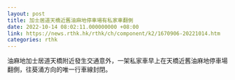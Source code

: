```yaml
---
layout: post
title: 加士居道天橋近舊油麻地停車場有私家車翻側
date: 2022-10-14 08:02:11.000000000 +08:00
link: https://news.rthk.hk/rthk/ch/component/k2/1670906-20221014.htm
categories: rthk
---
```


油麻地加士居道天橋附近發生交通意外，一架私家車早上在天橋近舊油麻地停車場翻側，往葵涌方向的唯一行車線封閉。
